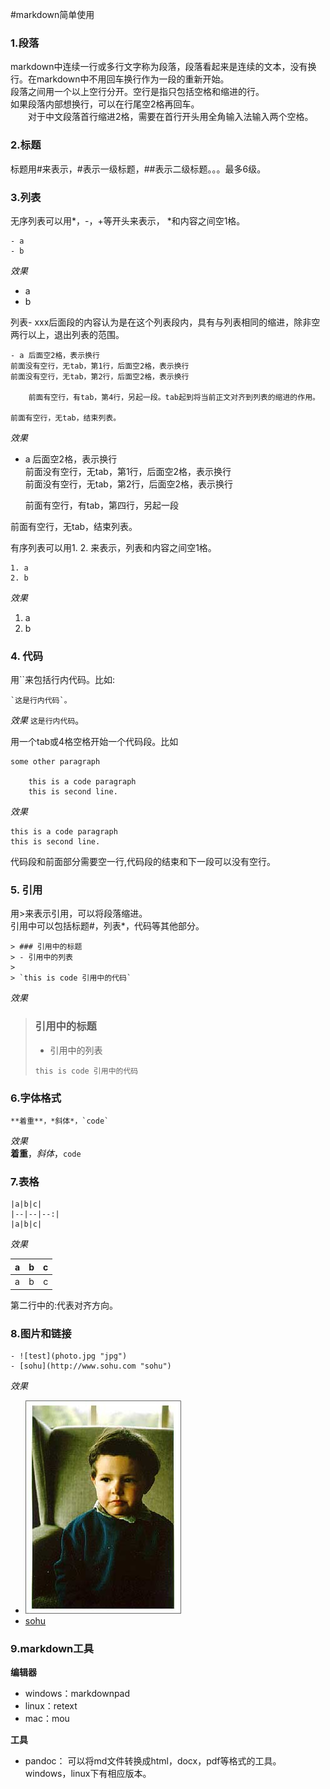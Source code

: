 #markdown简单使用

### 1.段落 
markdown中连续一行或多行文字称为段落，段落看起来是连续的文本，没有换行。在markdown中不用回车换行作为一段的重新开始。  
段落之间用一个以上空行分开。空行是指只包括空格和缩进的行。  
如果段落内部想换行，可以在行尾空2格再回车。  
　　对于中文段落首行缩进2格，需要在首行开头用全角输入法输入两个空格。

### 2.标题
标题用#来表示，#表示一级标题，##表示二级标题。。。最多6级。

### 3.列表 
无序列表可以用\*，-，+等开头来表示， \*和内容之间空1格。

	- a
	- b 
*效果*

- a
- b 

列表- xxx后面段的内容认为是在这个列表段内，具有与列表相同的缩进，除非空两行以上，退出列表的范围。

	- a 后面空2格，表示换行   
	前面没有空行，无tab，第1行，后面空2格，表示换行    
	前面没有空行，无tab，第2行，后面空2格，表示换行    

		前面有空行，有tab，第4行，另起一段。tab起到将当前正文对齐到列表的缩进的作用。

	前面有空行，无tab，结束列表。

*效果*

- a 后面空2格，表示换行   
前面没有空行，无tab，第1行，后面空2格，表示换行    
前面没有空行，无tab，第2行，后面空2格，表示换行    

	前面有空行，有tab，第四行，另起一段 

前面有空行，无tab，结束列表。

  
有序列表可以用1. 2. 来表示，列表和内容之间空1格。

	1. a
	2. b
*效果*

1. a
2. b

### 4. 代码
用\`\`来包括行内代码。比如:

	`这是行内代码`。  
	
*效果*
`这是行内代码`。  

用一个tab或4格空格开始一个代码段。比如

	some other paragraph

		this is a code paragraph
		this is second line.

*效果*

	this is a code paragraph
	this is second line.

代码段和前面部分需要空一行,代码段的结束和下一段可以没有空行。

### 5. 引用

用>来表示引用，可以将段落缩进。  
引用中可以包括标题#，列表*，代码等其他部分。  

	> ### 引用中的标题
	> - 引用中的列表
	> 
	> `this is code 引用中的代码`

*效果*

> ### 引用中的标题
> - 引用中的列表
> 
> `this is code 引用中的代码`


### 6.字体格式   

	**着重**，*斜体*，`code`
*效果*	
**着重**，*斜体*，`code`
	
### 7.表格

	|a|b|c|
	|--|--|--:|
	|a|b|c|
*效果*

|a|b|c|
|--|--|--:|
|a|b|c|
第二行中的:代表对齐方向。

### 8.图片和链接
 
	- ![test](photo.jpg "jpg")
	- [sohu](http://www.sohu.com "sohu")
*效果*  

- ![test](photo.jpg "jpg")
- [sohu](http://www.sohu.com "sohu")

### 9.markdown工具

**编辑器**  
 
- windows：markdownpad
- linux：retext
- mac：mou

**工具**

- pandoc： 可以将md文件转换成html，docx，pdf等格式的工具。windows，linux下有相应版本。
